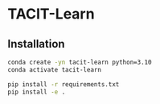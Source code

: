 # TACIT-Learn

## Installation

```bash
conda create -yn tacit-learn python=3.10
conda activate tacit-learn
```

```bash
pip install -r requirements.txt
pip install -e .
```

